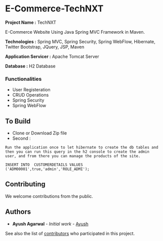 # E-Commerce-TechNXT
**Project Name :** TechNXT

E-Commerce Website Using Java Spring MVC Framework in Maven.

**Technologies :**
Spring MVC,
Spring Security, 
Spring WebFlow,
Hibernate, 
Twitter Bootstrap,
JQuery,
JSP,
Maven

**Application Servicer :**
Apache Tomcat Server

**Database :**
H2 Database


### Functionalities

* User Registeration
* CRUD Operations
* Spring Security
* Spring WebFlow

## To Build

* Clone or Download Zip file
* Second :

```
Run the application once to let hibernate to create the db tables and then you can run this query in the h2 console to create the admin user, and from there you can manage the products of the site.

INSERT INTO  CUSTOMERDETAILS VALUES ('ADM00001',true,'admin','ROLE_ADMI');  

```


## Contributing

We welcome contributions from the public.

## Authors

* **Ayush Agarwal** - *Initial work* - [Ayush](https://github.com/ayushagarwalk)

See also the list of [contributors](https://github.com/ayushagarwalk/E-Commerce-TechNXT/contributors) who participated in this project.

